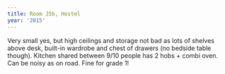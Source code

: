 ```yaml
---
title: Room J5b, Hostel
year: '2015'
---
```


Very small yes, but high ceilings and storage not bad as lots of shelves above desk, built-in wardrobe and chest of drawers (no bedside table though). Kitchen shared between 9/10 people has 2 hobs + combi oven. Can be noisy as on road. Fine for grade 1!